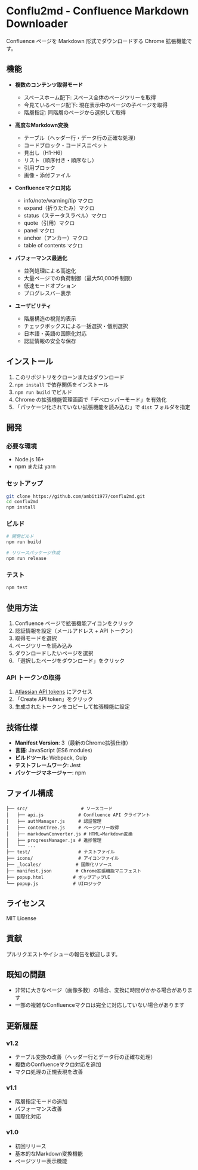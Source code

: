# Conflu2md - Confluence Markdown Downloader

Confluence ページを Markdown 形式でダウンロードする Chrome 拡張機能です。

## 機能

- **複数のコンテンツ取得モード**
  - スペースホーム配下: スペース全体のページツリーを取得
  - 今見ているページ配下: 現在表示中のページの子ページを取得
  - 階層指定: 同階層のページから選択して取得

- **高度なMarkdown変換**
  - テーブル（ヘッダー行・データ行の正確な処理）
  - コードブロック・コードスニペット
  - 見出し（H1-H6）
  - リスト（順序付き・順序なし）
  - 引用ブロック
  - 画像・添付ファイル

- **Confluenceマクロ対応**
  - info/note/warning/tip マクロ
  - expand（折りたたみ）マクロ
  - status（ステータスラベル）マクロ
  - quote（引用）マクロ
  - panel マクロ
  - anchor（アンカー）マクロ
  - table of contents マクロ

- **パフォーマンス最適化**
  - 並列処理による高速化
  - 大量ページでの負荷制御（最大50,000件制限）
  - 低速モードオプション
  - プログレスバー表示

- **ユーザビリティ**
  - 階層構造の視覚的表示
  - チェックボックスによる一括選択・個別選択
  - 日本語・英語の国際化対応
  - 認証情報の安全な保存

## インストール

1. このリポジトリをクローンまたはダウンロード
2. `npm install` で依存関係をインストール
3. `npm run build` でビルド
4. Chrome の拡張機能管理画面で「デベロッパーモード」を有効化
5. 「パッケージ化されていない拡張機能を読み込む」で `dist` フォルダを指定

## 開発

### 必要な環境
- Node.js 16+
- npm または yarn

### セットアップ
```bash
git clone https://github.com/ambit1977/conflu2md.git
cd conflu2md
npm install
```

### ビルド
```bash
# 開発ビルド
npm run build

# リリースパッケージ作成
npm run release
```

### テスト
```bash
npm test
```

## 使用方法

1. Confluence ページで拡張機能アイコンをクリック
2. 認証情報を設定（メールアドレス + API トークン）
3. 取得モードを選択
4. ページツリーを読み込み
5. ダウンロードしたいページを選択
6. 「選択したページをダウンロード」をクリック

### API トークンの取得

1. [Atlassian API tokens](https://id.atlassian.com/manage-profile/security/api-tokens) にアクセス
2. 「Create API token」をクリック
3. 生成されたトークンをコピーして拡張機能に設定

## 技術仕様

- **Manifest Version**: 3（最新のChrome拡張仕様）
- **言語**: JavaScript (ES6 modules)
- **ビルドツール**: Webpack, Gulp
- **テストフレームワーク**: Jest
- **パッケージマネージャー**: npm

## ファイル構成

```
├── src/                    # ソースコード
│   ├── api.js             # Confluence API クライアント
│   ├── authManager.js     # 認証管理
│   ├── contentTree.js     # ページツリー取得
│   ├── markdownConverter.js # HTML→Markdown変換
│   ├── progressManager.js # 進捗管理
│   └── ...
├── test/                  # テストファイル
├── icons/                 # アイコンファイル
├── _locales/             # 国際化リソース
├── manifest.json         # Chrome拡張機能マニフェスト
├── popup.html           # ポップアップUI
└── popup.js             # UIロジック
```

## ライセンス

MIT License

## 貢献

プルリクエストやイシューの報告を歓迎します。

## 既知の問題

- 非常に大きなページ（画像多数）の場合、変換に時間がかかる場合があります
- 一部の複雑なConfluenceマクロは完全に対応していない場合があります

## 更新履歴

### v1.2
- テーブル変換の改善（ヘッダー行とデータ行の正確な処理）
- 複数のConfluenceマクロ対応を追加
- マクロ処理の正規表現を改善

### v1.1
- 階層指定モードの追加
- パフォーマンス改善
- 国際化対応

### v1.0
- 初回リリース
- 基本的なMarkdown変換機能
- ページツリー表示機能
